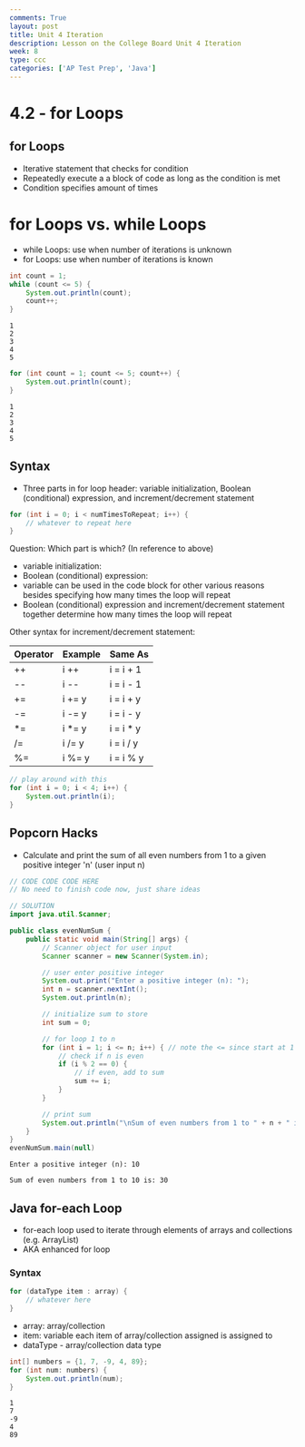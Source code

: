 ```yaml
---
comments: True
layout: post
title: Unit 4 Iteration
description: Lesson on the College Board Unit 4 Iteration
week: 8
type: ccc
categories: ['AP Test Prep', 'Java']
---
```


# 4.2 - for Loops
## for Loops
- Iterative statement that checks for condition
- Repeatedly execute a a block of code as long as the condition is met
- Condition specifies amount of times



# for Loops vs. while Loops
- while Loops: use when number of iterations is unknown
- for Loops: use when number of iterations is known


```java
int count = 1;
while (count <= 5) {
    System.out.println(count);
    count++;
}
```

    1
    2
    3
    4
    5



```java
for (int count = 1; count <= 5; count++) {
    System.out.println(count);
}
```

    1
    2
    3
    4
    5


## Syntax
- Three parts in for loop header: variable initialization, Boolean (conditional) expression, and increment/decrement statement


```java
for (int i = 0; i < numTimesToRepeat; i++) { 
    // whatever to repeat here
}
```

Question: Which part is which? (In reference to above)

- variable initialization:
- Boolean (conditional) expression:
- variable can be used in the code block for other various reasons besides specifying how many times the loop will repeat
- Boolean (conditional) expression and increment/decrement statement together determine how many times the loop will repeat

Other syntax for increment/decrement statement:

|Operator | Example | Same As |
|----|--------|-----------|
| ++ |  i ++  | i = i + 1 |
| -- |  i --  | i = i - 1 |
| += | i += y | i = i + y |
| -= | i -= y | i = i - y |
| *= | i *= y | i = i * y |
| /= | i /= y | i = i / y |
| %= | i %= y | i = i % y |


```java
// play around with this 
for (int i = 0; i < 4; i++) { 
    System.out.println(i);
}
```

## Popcorn Hacks
- Calculate and print the sum of all even numbers from 1 to a given positive integer 'n' (user input n)


```java
// CODE CODE CODE HERE
// No need to finish code now, just share ideas
```


```java
// SOLUTION
import java.util.Scanner;

public class evenNumSum {
    public static void main(String[] args) {
        // Scanner object for user input
        Scanner scanner = new Scanner(System.in);

        // user enter positive integer
        System.out.print("Enter a positive integer (n): ");
        int n = scanner.nextInt();
        System.out.println(n);

        // initialize sum to store
        int sum = 0;

        // for loop 1 to n
        for (int i = 1; i <= n; i++) { // note the <= since start at 1
            // check if n is even
            if (i % 2 == 0) {
                // if even, add to sum
                sum += i;
            }
        }

        // print sum
        System.out.println("\nSum of even numbers from 1 to " + n + " is: " + sum);
    }
}
evenNumSum.main(null)
```

    Enter a positive integer (n): 10
    
    Sum of even numbers from 1 to 10 is: 30




## Java for-each Loop
- for-each loop used to iterate through elements of arrays and collections (e.g. ArrayList)
- AKA enhanced for loop
### Syntax


```java
for (dataType item : array) {
    // whatever here
}
```

- array: array/collection
- item: variable each item of array/collection assigned is assigned to
- dataType - array/collection data type


```java
int[] numbers = {1, 7, -9, 4, 89};
for (int num: numbers) {
    System.out.println(num);
}
```

    1
    7
    -9
    4
    89

